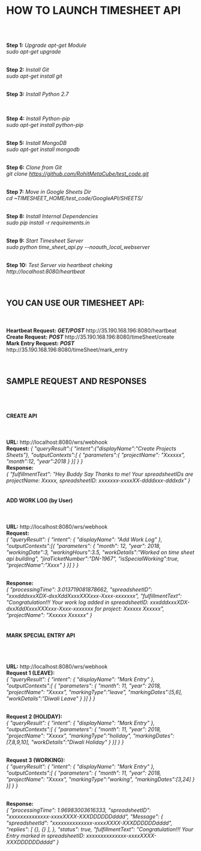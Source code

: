 <H1>HOW TO LAUNCH TIMESHEET API</H1><br><br>

<b>Step 1:</b> <i>Upgrade apt-get Module</i><br>
<i>sudo apt-get upgrade</i><br><br>

<b>Step 2:</b> <i>Install Git</i><br>
<i>sudo apt-get install git</i><br><br>

<b>Step 3:</b> <i>Install Python  2.7</i><br>
<i></i><br><br>

<b>Step 4:</b> <i>Install Python-pip</i><br>
<i>sudo apt-get install python-pip</i><br><br>

<b>Step 5:</b> <i>Install MongoDB</i><br>
<i>sudo apt-get install mongodb</i><br><br>

<b>Step 6:</b> <i>Clone from  Git</i><br>
<i>git clone https://github.com/RohitMetaCube/test_code.git</i>
<br><br>

<b>Step 7:</b> <i>Move in Google Sheets Dir</i><br>
<i>cd ~TIMESHEET_HOME/test_code/GoogleAPI/SHEETS/</i><br><br>

<b>Step 8:</b> <i>Install Internal Dependencies</i><br>
<i>sudo pip install -r requirements.in</i><br><br>

<b>Step 9:</b> <i>Start Timesheet Server</i><br>
<i>sudo python time_sheet_api.py --noauth_local_webserver</i><br><br>

<b>Step 10:</b> <i>Test Server via heartbeat cheking</i><br>
<i>http://localhost:8080/heartbeat</i> <br><br>
<br>

<H2>YOU CAN USE OUR TIMESHEET API:</H2><br><br>
<b>Heartbeat Request:</b> <b><i>GET/POST</i></b> http://35.190.168.196:8080/heartbeat <br>
<b>Create Request:</b> <i><b>POST</i></b> http://35.190.168.196:8080/timeSheet/create <br>
<b>Mark Entry Request:</b> <i><b>POST</i></b> http://35.190.168.196:8080/timeSheet/mark_entry <br>
<br>
<br>


<H2>SAMPLE REQUEST AND RESPONSES</H2>
<br>
<br>
<h4>CREATE API</h4><br>
<br>
<b>URL:</b> http://localhost:8080/wrs/webhook
<br>
<b>Request:</b>
<i>{
      "queryResult":{
      "intent":{"displayName":"Create Projects Sheets"},
      "outputContexts":[
        {
          "parameters":{
              "projectName": "Xxxxxx",
              "month":12,
          	  "year":2018
          }
       }]
    }
}</i>
<br>
<b>Response:</b><br>
<i>{
"fulfillmentText": "Hey Buddy Say Thanks to me! Your spreadsheetIDs are projectName: Xxxxx, spreadsheetID: xxxxxxx-xxxxXX-ddddxxx-dddxdx"
}</i><br><br>

<h4>ADD WORK LOG (by User)</h4><br>
<br>
<b>URL:</b> http://localhost:8080/wrs/webhook
<br>
<b>Request:</b><br>
<i>{
  "queryResult": {
    "intent": {
      "displayName": "Add Work Log"
    },
  	"outputContexts":[{
	  "parameters": {
	    "month": 12,
	    "year": 2018,
	    "workingDate":3,
	    "workingHours":3.5,
	    "workDetails":"Worked on time sheet api building",
	    "jiraTicketNumber":"DN-1967",
	    "isSpecialWorking":true,
	    "projectName":"Xxxx"
	  }
	}]
  }
}</i><br><br>

<b>Response:</b><br>
<i>{
"processingTime": 3.013719081878662,
"spreadsheetID": "xxxdddxxxXDX-dxxXddXxxxXXXxxx-Xxxx-xxxxxxx",
"fulfillmentText": "Congratulation!!! Your work log added in spreadsheetID: xxxdddxxxXDX-dxxXddXxxxXXXxxx-Xxxx-xxxxxxx for project: Xxxxxx Xxxxxx",
"projectName": "Xxxxxx Xxxxxx"
}</i><br><br>





<h4>MARK SPECIAL ENTRY API</h4><br><br>

<b>URL:</b> http://localhost:8080/wrs/webhook
<br>
<b>Request 1 (LEAVE):</b><br>
<i>{
  "queryResult": {
    "intent": {
      "displayName": "Mark Entry"
    },
  "outputContexts":[
        {
            "parameters": {
              "month": 11,
              "year": 2018,
              "projectName": "Xxxxx",
              "markingType":"leave",
              "markingDates":[5,6],
              "workDetails":"Diwali Leave"
            }
	}]
  }
}</i><br><br>

<b>Request 2 (HOLIDAY):</b><br>
<i>{
  "queryResult": {
    "intent": {
      "displayName": "Mark Entry"
    },
  "outputContexts":[
        {
            "parameters": {
              "month": 11,
              "year": 2018,
              "projectName": "Xxxxx",
              "markingType":"holiday",
              "markingDates":[7,8,9,10],
              "workDetails":"Diwali Holiday"
            }
	}]
  }
}</i><br><br>

<b>Request 3 (WORKING):</b><br>
<i>{
  "queryResult": {
    "intent": {
      "displayName": "Mark Entry"
    },
  "outputContexts":[
        {
            "parameters": {
              "month": 11,
              "year": 2018,
              "projectName": "Xxxxx",
              "markingType":"working",
              "markingDates":[3,24]
            }
	}]
  }
}</i><br><br>

<b>Response:</b><br>
<i>{
"processingTime": 1.96983003616333,
"spreadsheetID": "xxxxxxxxxxxxxx-xxxxXXXX-XXXDDDDDDdddd",
"Message": {
"spreadsheetId": "xxxxxxxxxxxxxx-xxxxXXXX-XXXDDDDDDdddd",
"replies": [
  {},
  {}
],
},
"status": true,
"fulfillmentText": "Congratulation!!! Your Entry marked in spreadsheetID: xxxxxxxxxxxxxx-xxxxXXXX-XXXDDDDDDdddd"
}</i><br><br>
